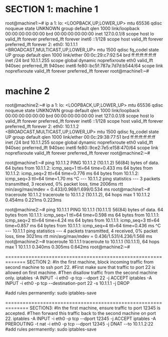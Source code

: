 SECTION 1:
machine 1
=========
root@machine1:~# ip a
1: lo: <LOOPBACK,UP,LOWER_UP> mtu 65536 qdisc noqueue state UNKNOWN group default qlen 1000
    link/loopback 00:00:00:00:00:00 brd 00:00:00:00:00:00
    inet 127.0.0.1/8 scope host lo
       valid_lft forever preferred_lft forever
    inet6 ::1/128 scope host 
       valid_lft forever preferred_lft forever
2: eth0: 10.1.1.1 <BROADCAST,MULTICAST,UP,LOWER_UP> mtu 1500 qdisc fq_codel state UP group default qlen 1000
    link/ether 00:0c:29:c7:92:54 brd ff:ff:ff:ff:ff:ff
    inet /24 brd 10.1.1.255 scope global dynamic noprefixroute eth0
       valid_lft 940sec preferred_lft 940sec
    inet6 fe80::bc5f:787a:7d7d:b544/64 scope link noprefixroute 
       valid_lft forever preferred_lft forever
root@machine1:~# 

machine 2
=========
root@machine2:~# ip a
1: lo: <LOOPBACK,UP,LOWER_UP> mtu 65536 qdisc noqueue state UNKNOWN group default qlen 1000
    link/loopback 00:00:00:00:00:00 brd 00:00:00:00:00:00
    inet 127.0.0.1/8 scope host lo
       valid_lft forever preferred_lft forever
    inet6 ::1/128 scope host 
       valid_lft forever preferred_lft forever
2: eth0: 10.1.1.2 <BROADCAST,MULTICAST,UP,LOWER_UP> mtu 1500 qdisc fq_codel state UP group default qlen 1000
    link/ether 00:0c:29:38:77:51 brd ff:ff:ff:ff:ff:ff
    inet /24 brd 10.1.1.255 scope global dynamic noprefixroute eth0
       valid_lft 940sec preferred_lft 940sec
    inet6 fe80::9ce2:7e5:e158:470/64 scope link noprefixroute 
       valid_lft forever preferred_lft forever
root@machine2:~# 

root@machine1:~# ping 10.1.1.2
PING 10.1.1.2 (10.1.1.2) 56(84) bytes of data.
64 bytes from 10.1.1.2: icmp_seq=1 ttl=64 time=0.433 ms
64 bytes from 10.1.1.2: icmp_seq=2 ttl=64 time=0.776 ms
64 bytes from 10.1.1.2: icmp_seq=3 ttl=64 time=1.70 ms
^C
--- 10.1.1.2 ping statistics ---
3 packets transmitted, 3 received, 0% packet loss, time 2006ms
rtt min/avg/max/mdev = 0.433/0.969/1.699/0.534 ms
root@machine1:~# traceroute 10.1.1.2
traceroute to 10.1.1.2 (10.1.1.2), 64 hops max
  1   10.1.1.2  0.454ms  0.221ms  0.223ms 

root@machine2:~# ping 10.1.1.1
PING 10.1.1.1 (10.1.1.1) 56(84) bytes of data.
64 bytes from 10.1.1.1: icmp_seq=1 ttl=64 time=0.598 ms
64 bytes from 10.1.1.1: icmp_seq=2 ttl=64 time=4.24 ms
64 bytes from 10.1.1.1: icmp_seq=3 ttl=64 time=0.857 ms
64 bytes from 10.1.1.1: icmp_seq=4 ttl=64 time=0.436 ms
^C
--- 10.1.1.1 ping statistics ---
4 packets transmitted, 4 received, 0% packet loss, time 3021ms
rtt min/avg/max/mdev = 0.436/1.531/4.236/1.568 ms
root@machine2:~# traceroute 10.1.1.1
traceroute to 10.1.1.1 (10.1.1.1), 64 hops max
  1   10.1.1.1  0.340ms  0.305ms  0.642ms 
root@machine2:~#

=============================================================
SECTION 2:
#In the first machine, block incoming traffic from second machine to ssh port 22.
#First make sure that traffic to port 22 is allowed on first machine. 
#Then disallow traffic from the second machine only.
iptables -A INPUT -i eth0 -p tcp --dport 22 -j ACCEPT
iptables -A INPUT -i eth0 -p tcp --destination-port 22 -s 10.1.1.1 -j DROP

#add rules permanently:
sudo iptables-save

==============================================================
SECTION3:
#In the first machine, ensure traffic to port 12345 is accepted.
#Then forward this traffic back to the second machine on port 22.
iptables -A INPUT -i eth0 -p tcp --dport 12345 -j ACCEPT
iptables -A PREROUTING -t nat -i eth0 -p tcp --dport 12345 -j DNAT --to 10.1.1.2:22
#add rules permanently:
sudo iptables-save
